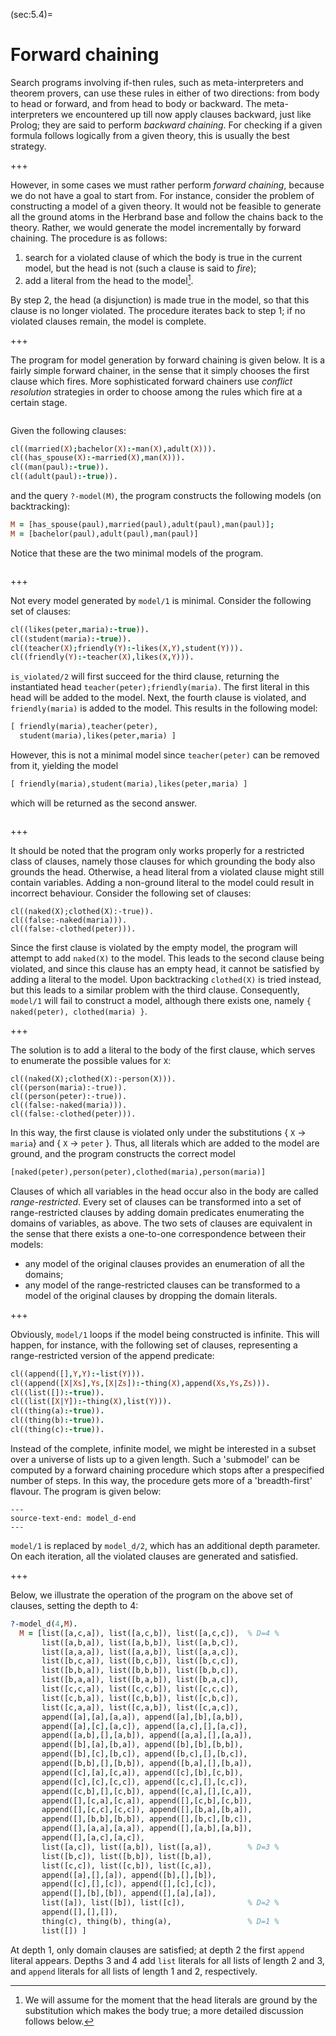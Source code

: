 <!--H3: Section 5.4-->
(sec:5.4)=
# Forward chaining #

Search programs involving if-then rules, such as meta-interpreters and theorem provers, can use these rules in either of two directions: from body to head or forward, and from head to body or backward. The meta-interpreters we encountered up till now apply clauses backward, just like Prolog; they are said to perform *backward chaining*. For checking if a given formula follows logically from a given theory, this is usually the best strategy.

+++

However, in some cases we must rather perform *forward chaining*, because we do not have a goal to start from. For instance, consider the problem of constructing a model of a given theory. It would not be feasible to generate all the ground atoms in the Herbrand base and follow the chains back to the theory. Rather, we would generate the model incrementally by forward chaining. The procedure is as follows:

<!--roman list-->
1. search for a violated clause of which the body is true in the current model, but the head is not (such a clause is said to *fire*);
1. add a literal from the head to the model[^16_].

By step 2, the head (a disjunction) is made true in the model, so that this clause is no longer violated. The procedure iterates back to step 1; if no violated clauses remain, the model is complete.

+++

The program for model generation by forward chaining is given below. It is a fairly simple forward chainer, in the sense that it simply chooses the first clause which fires. More sophisticated forward chainers use *conflict resolution* strategies in order to choose among the rules which fire at a certain stage.
```{swish} swish:model
```
Given the following clauses:
```Prolog
cl((married(X);bachelor(X):-man(X),adult(X))).
cl((has_spouse(X):-married(X),man(X))).
cl((man(paul):-true)).
cl((adult(paul):-true)).
```
and the query `?-model(M)`, the program constructs the following models (on backtracking):
```Prolog
M = [has_spouse(paul),married(paul),adult(paul),man(paul)];
M = [bachelor(paul),adult(paul),man(paul)]
```
Notice that these are the two minimal models of the program.

```{exercise} ex:5.5
```

+++

Not every model generated by `model/1` is minimal. Consider the following set of clauses:
```Prolog
cl((likes(peter,maria):-true)).
cl((student(maria):-true)).
cl((teacher(X);friendly(Y):-likes(X,Y),student(Y))).
cl((friendly(Y):-teacher(X),likes(X,Y))).
```
`is_violated/2` will first succeed for the third clause, returning the instantiated head `teacher(peter);friendly(maria)`. The first literal in this head will be added to the model. Next, the fourth clause is violated, and `friendly(maria)` is added to the model. This results in the following model:
```Prolog
[ friendly(maria),teacher(peter),
  student(maria),likes(peter,maria) ]
```
However, this is not a minimal model since `teacher(peter)` can be removed from it, yielding the model
```Prolog
[ friendly(maria),student(maria),likes(peter,maria) ]
```
which will be returned as the second answer.

```{exercise} ex:5.6
```

+++

It should be noted that the program only works properly for a restricted class of clauses, namely those clauses for which grounding the body also grounds the head. Otherwise, a head literal from a violated clause might still contain variables. Adding a non-ground literal to the model could result in incorrect behaviour. Consider the following set of clauses:
```pProlog
cl((naked(X);clothed(X):-true)).
cl((false:-naked(maria))).
cl((false:-clothed(peter))).
```
Since the first clause is violated by the empty model, the program will attempt to add `naked(X)` to the model. This leads to the second clause being violated, and since this clause has an empty head, it cannot be satisfied by adding a literal to the model. Upon backtracking `clothed(X)` is tried instead, but this leads to a similar problem with the third clause. Consequently, `model/1` will fail to construct a model, although there exists one, namely `{ naked(peter), clothed(maria) }`.

+++

The solution is to add a literal to the body of the first clause, which serves to enumerate the possible values for `X`:
```pProlog
cl((naked(X);clothed(X):-person(X))).
cl((person(maria):-true)).
cl((person(peter):-true)).
cl((false:-naked(maria))).
cl((false:-clothed(peter))).
```
In this way, the first clause is violated only under the substitutions { `X` &rarr; `maria`} and { `X` &rarr; `peter` }. Thus, all literals which are added to the model are ground, and the program constructs the correct model
```Prolog
[naked(peter),person(peter),clothed(maria),person(maria)]
```
Clauses of which all variables in the head occur also in the body are called *range-restricted*. Every set of clauses can be transformed into a set of range-restricted clauses by adding domain predicates enumerating the domains of variables, as above. The two sets of clauses are equivalent in the sense that there exists a one-to-one correspondence between their models:

* any model of the original clauses provides an enumeration of all the domains;
* any model of the range-restricted clauses can be transformed to a model of the original clauses by dropping the domain literals.

+++

Obviously, `model/1` loops if the model being constructed is infinite. This will happen, for instance, with the following set of clauses, representing a range-restricted version of the append predicate:
```Prolog
cl((append([],Y,Y):-list(Y))).
cl((append([X|Xs],Ys,[X|Zs]):-thing(X),append(Xs,Ys,Zs))).
cl((list([]):-true)).
cl((list([X|Y]):-thing(X),list(Y))).
cl((thing(a):-true)).
cl((thing(b):-true)).
cl((thing(c):-true)).
```
Instead of the complete, infinite model, we might be interested in a subset over a universe of lists up to a given length. Such a 'submodel' can be computed by a forward chaining procedure which stops after a prespecified number of steps. In this way, the procedure gets more of a 'breadth-first' flavour. The program is given below:
```{swish} swish:model_d
---
source-text-end: model_d-end
---
```
`model/1` is replaced by `model_d/2`, which has an additional depth parameter. On each iteration, all the violated clauses are generated and satisfied.

+++

Below, we illustrate the operation of the program on the above set of clauses, setting the depth to 4:
```Prolog
?-model_d(4,M).
  M = [list([a,c,a]), list([a,c,b]), list([a,c,c]),  % D=4 %
       list([a,b,a]), list([a,b,b]), list([a,b,c]),
       list([a,a,a]), list([a,a,b]), list([a,a,c]),
       list([b,c,a]), list([b,c,b]), list([b,c,c]),
       list([b,b,a]), list([b,b,b]), list([b,b,c]),
       list([b,a,a]), list([b,a,b]), list([b,a,c]),
       list([c,c,a]), list([c,c,b]), list([c,c,c]),
       list([c,b,a]), list([c,b,b]), list([c,b,c]),
       list([c,a,a]), list([c,a,b]), list([c,a,c]),
       append([a],[a],[a,a]), append([a],[b],[a,b]),
       append([a],[c],[a,c]), append([a,c],[],[a,c]),
       append([a,b],[],[a,b]), append([a,a],[],[a,a]),
       append([b],[a],[b,a]), append([b],[b],[b,b]),
       append([b],[c],[b,c]), append([b,c],[],[b,c]),
       append([b,b],[],[b,b]), append([b,a],[],[b,a]),
       append([c],[a],[c,a]), append([c],[b],[c,b]),
       append([c],[c],[c,c]), append([c,c],[],[c,c]),
       append([c,b],[],[c,b]), append([c,a],[],[c,a]),
       append([],[c,a],[c,a]), append([],[c,b],[c,b]),
       append([],[c,c],[c,c]), append([],[b,a],[b,a]),
       append([],[b,b],[b,b]), append([],[b,c],[b,c]),
       append([],[a,a],[a,a]), append([],[a,b],[a,b]),
       append([],[a,c],[a,c]),
       list([a,c]), list([a,b]), list([a,a]),        % D=3 %
       list([b,c]), list([b,b]), list([b,a]),
       list([c,c]), list([c,b]), list([c,a]),
       append([a],[],[a]), append([b],[],[b]),
       append([c],[],[c]), append([],[c],[c]),
       append([],[b],[b]), append([],[a],[a]),
       list([a]), list([b]), list([c]),              % D=2 %
       append([],[],[]),
       thing(c), thing(b), thing(a),                 % D=1 %
       list([]) ]
```
At depth 1, only domain clauses are satisfied; at depth 2 the first `append` literal appears. Depths 3 and 4 add `list` literals for all lists of length 2 and 3, and `append` literals for all lists of length 1 and 2, respectively.

[^16_]: We will assume for the moment that the head literals are ground by the substitution which makes the body true; a more detailed discussion follows below.
